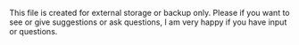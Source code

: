 This file is created for external storage or backup only. Please if you want to see or give suggestions or ask questions, I am very happy if you have input or questions.
